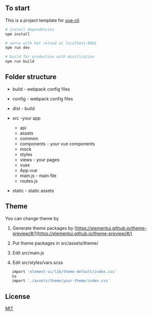 ## To start

This is a project template for [vue-cli](https://github.com/vuejs/vue-cli)

``` bash
# install dependencies
npm install

# serve with hot reload at localhost:8081
npm run dev

# build for production with minification
npm run build

```

## Folder structure
* build - webpack config files

* config - webpack config files

* dist - build

* src -your app  
  * api
  * assets
  * common
  * components - your vue components
  * mock
  * styles
  * views - your pages
  * vuex
  * App.vue
  * main.js - main file
  * routes.js

* static - static assets

## Theme
You can change theme by 

1. Generate theme packages by [https://elementui.github.io/theme-preview/#/](https://elementui.github.io/theme-preview/#/)

2. Put theme packages in src/assets/theme/

3. Edit src/main.js 

4. Edit src/styles/vars.scss


``` bash
   import 'element-ui/lib/theme-default/index.css'
   to
   import './assets/theme/your-theme/index.css'
```

## License
[MIT](http://opensource.org/licenses/MIT)

